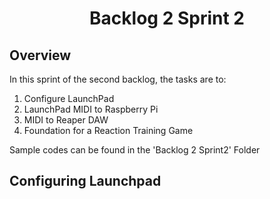 <h1 align="center">
  Backlog 2 Sprint 2
</h1>

## Overview
In this sprint of the second backlog, the tasks are to:
1. Configure LaunchPad
2. LaunchPad MIDI to Raspberry Pi
3. MIDI to Reaper DAW
4. Foundation for a Reaction Training Game
   
Sample codes can be found in the 'Backlog 2 Sprint2' Folder

## Configuring Launchpad
